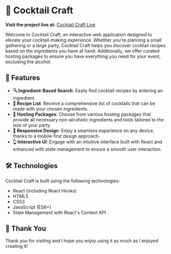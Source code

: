 # 🍹 Cocktail Craft

**Visit the project live at:** [Cocktail Craft Live](https://cocktail-craft.vercel.app/)

Welcome to Cocktail Craft, an interactive web application designed to elevate your cocktail-making experience. Whether you're planning a small gathering or a large party, Cocktail Craft helps you discover cocktail recipes based on the ingredients you have at hand. Additionally, we offer curated hosting packages to ensure you have everything you need for your event, excluding the alcohol.

## 🌟 Features

- **🔍 Ingredient-Based Search**: Easily find cocktail recipes by entering an ingredient.
- **📜 Recipe List**: Receive a comprehensive list of cocktails that can be made with your chosen ingredients.
- **🎁 Hosting Packages**: Choose from various hosting packages that provide all necessary non-alcoholic ingredients and tools tailored to the size of your party.
- **📱 Responsive Design**: Enjoy a seamless experience on any device, thanks to a mobile-first design approach.
- **👆 Interactive UI**: Engage with an intuitive interface built with React and enhanced with state management to ensure a smooth user interaction.

## 🛠 Technologies

Cocktail Craft is built using the following technologies:

- React (including React Hooks)
- HTML5
- CSS3
- JavaScript (ES6+)
- State Management with React's Context API

## 🙌 Thank You

Thank you for visiting and I hope you enjoy using it as much as I enjoyed creating it!
